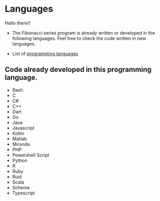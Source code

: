 # Languages

Hello there!!

- The Fibonacci series program is already written or developed in the following languages. Feel free to check the code written in new languages.

- List of [programming languages](https://en.wikipedia.org/wiki/List_of_programming_languages)

## Code already developed in this programming language.

- Bash
- C
- C#
- C++
- Dart
- Go
- Java
- Javascript
- Kotlin
- Matlab
- Miranda
- PHP
- Powershell Script
- Python
- R
- Ruby
- Rust
- Scala
- Scheme
- Typescript
